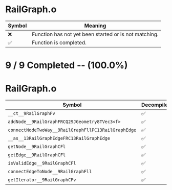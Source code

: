 # RailGraph.o
| Symbol | Meaning 
| ------------- | ------------- 
| :x: | Function has not yet been started or is not matching. 
| :white_check_mark: | Function is completed. 


# 9 / 9 Completed -- (100.0%)
# RailGraph.o
| Symbol | Decompiled? |
| ------------- | ------------- |
| `__ct__9RailGraphFv` | :white_check_mark: |
| `addNode__9RailGraphFRCQ29JGeometry8TVec3<f>` | :white_check_mark: |
| `connectNodeTwoWay__9RailGraphFllPC13RailGraphEdge` | :white_check_mark: |
| `__as__13RailGraphEdgeFRC13RailGraphEdge` | :white_check_mark: |
| `getNode__9RailGraphCFl` | :white_check_mark: |
| `getEdge__9RailGraphCFl` | :white_check_mark: |
| `isValidEdge__9RailGraphCFl` | :white_check_mark: |
| `connectEdgeToNode__9RailGraphFll` | :white_check_mark: |
| `getIterator__9RailGraphCFv` | :white_check_mark: |
